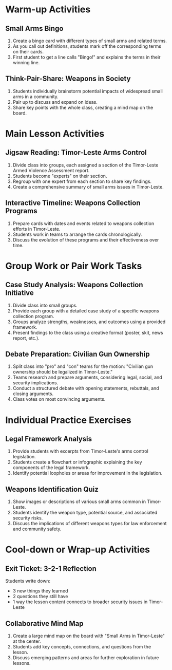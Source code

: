 # Warm-up Activities

## Small Arms Bingo

1. Create a bingo card with different types of small arms and related terms.
2. As you call out definitions, students mark off the corresponding terms on their cards.
3. First student to get a line calls "Bingo!" and explains the terms in their winning line.

## Think-Pair-Share: Weapons in Society

1. Students individually brainstorm potential impacts of widespread small arms in a community.
2. Pair up to discuss and expand on ideas.
3. Share key points with the whole class, creating a mind map on the board.

# Main Lesson Activities

## Jigsaw Reading: Timor-Leste Arms Control

1. Divide class into groups, each assigned a section of the Timor-Leste Armed Violence Assessment report.
2. Students become "experts" on their section.
3. Regroup with one expert from each section to share key findings.
4. Create a comprehensive summary of small arms issues in Timor-Leste.

## Interactive Timeline: Weapons Collection Programs

1. Prepare cards with dates and events related to weapons collection efforts in Timor-Leste.
2. Students work in teams to arrange the cards chronologically.
3. Discuss the evolution of these programs and their effectiveness over time.

# Group Work or Pair Work Tasks

## Case Study Analysis: Weapons Collection Initiative

1. Divide class into small groups.
2. Provide each group with a detailed case study of a specific weapons collection program.
3. Groups analyze strengths, weaknesses, and outcomes using a provided framework.
4. Present findings to the class using a creative format (poster, skit, news report, etc.).

## Debate Preparation: Civilian Gun Ownership

1. Split class into "pro" and "con" teams for the motion: "Civilian gun ownership should be legalized in Timor-Leste."
2. Teams research and prepare arguments, considering legal, social, and security implications.
3. Conduct a structured debate with opening statements, rebuttals, and closing arguments.
4. Class votes on most convincing arguments.

# Individual Practice Exercises

## Legal Framework Analysis

1. Provide students with excerpts from Timor-Leste's arms control legislation.
2. Students create a flowchart or infographic explaining the key components of the legal framework.
3. Identify potential loopholes or areas for improvement in the legislation.

## Weapons Identification Quiz

1. Show images or descriptions of various small arms common in Timor-Leste.
2. Students identify the weapon type, potential source, and associated security risks.
3. Discuss the implications of different weapons types for law enforcement and community safety.

# Cool-down or Wrap-up Activities

## Exit Ticket: 3-2-1 Reflection

Students write down:
- 3 new things they learned
- 2 questions they still have
- 1 way the lesson content connects to broader security issues in Timor-Leste

## Collaborative Mind Map

1. Create a large mind map on the board with "Small Arms in Timor-Leste" at the center.
2. Students add key concepts, connections, and questions from the lesson.
3. Discuss emerging patterns and areas for further exploration in future lessons.